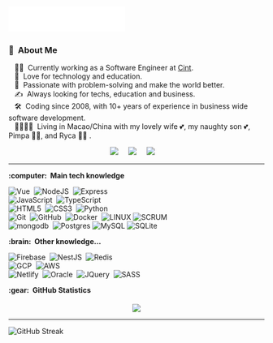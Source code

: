 <img src="images/svg/header_en.svg"></img>


### :space_invader: &nbsp;About Me

&nbsp;&nbsp;&nbsp;:technologist: &nbsp;Currently working as a Software Engineer at [Cint](https://www.cint.com/). \
&nbsp;&nbsp;&nbsp;:seedling: &nbsp;Love for technology and education.\
&nbsp;&nbsp;&nbsp;:heartbeat: &nbsp;Passionate with problem-solving and make the world better.\
&nbsp;&nbsp;&nbsp;:writing_hand: &nbsp;Always looking for techs, education and business.\
&nbsp;&nbsp;&nbsp;:hammer_and_wrench: &nbsp;Coding since 2008, with 10+ years of experience in business wide software development.\
&nbsp;&nbsp;&nbsp;:family_man_woman_girl_girl: &nbsp;Living in Macao/China with my lovely wife :two_hearts:, my naughty son :two_hearts:, Pimpa :service_dog:, and Ryca :service_dog: .

<p align="center">
  <a href="mailto:contact@acostaleandro.com?subject=Hello%20Leandro%20Acosta"><img src="https://img.shields.io/badge/gmail-%23D14836.svg?&style=for-the-badge&logo=gmail&logoColor=white" /></a>&nbsp;&nbsp;&nbsp;&nbsp;
  <a href="https://www.instagram.com/acosta.dev/"><img src="https://img.shields.io/badge/instagram-%23dc2743.svg?&style=for-the-badge&logo=instagram&logoColor=white" /></a>&nbsp;&nbsp;&nbsp;&nbsp;
  <a href="https://www.linkedin.com/in/acostaleandro/"><img src="https://img.shields.io/badge/linkedin-%230077B5.svg?&style=for-the-badge&logo=linkedin&logoColor=white" /></a>&nbsp;&nbsp;&nbsp;&nbsp;
</p>

<hr/>

  <summary><b>:computer: &nbsp;Main tech knowledge</b></summary>

![Vue](https://img.shields.io/badge/Vue-3-green)&nbsp;
![NodeJS](https://img.shields.io/badge/NODEJS-339933.svg?&style=flat&logo=node.js&logoColor=white)&nbsp;
![Express](https://img.shields.io/badge/Express.js-404D59?style=flat)\
![JavaScript](https://img.shields.io/badge/JAVASCRIPT-323330.svg?&style=flat&logo=javascript&logoColor=%23F7DF1E)&nbsp;
![TypeScript](https://img.shields.io/badge/TYPESCRIPT-%23007ACC.svg?&style=flat&logo=typescript&logoColor=white)&nbsp;\
![HTML5](https://img.shields.io/badge/HTML5-E34F26.svg?&style=flat&logo=html5&logoColor=white)&nbsp;
![CSS3](https://img.shields.io/badge/CSS3-%231572B6.svg?&style=flat&logo=css3&logoColor=white)&nbsp;
![Python](https://img.shields.io/badge/Python-3776AB?style=flat&logo=python&logoColor=white)&nbsp;\
![Git](https://img.shields.io/badge/GIT-%23F05033.svg?&style=flat&logo=git&logoColor=white)&nbsp;
![GitHub](https://img.shields.io/badge/GITHUB-%23121011.svg?&style=flat&logo=github&logoColor=white)&nbsp;
![Docker](https://img.shields.io/badge/DOCKER-2496ED.svg?&style=flat&logo=docker&logoColor=white)&nbsp;
![LINUX](https://img.shields.io/badge/LINUX-FCC624?style=flat-square&logo=linux&logoColor=black)
![SCRUM](https://img.shields.io/badge/SCRUM-6DB33F.svg?&style=flat&logo=ddd&logoColor=white)&nbsp;\
![mongodb](https://img.shields.io/badge/MongoDB-4EA94B?style=flat&logo=mongodb&logoColor=white)&nbsp;
![Postgres](https://img.shields.io/badge/POSTGRES-%23316192.svg?&style=flat&logo=postgresql&logoColor=white)
![MySQL](https://img.shields.io/badge/MARIADB-4479A1.svg?&style=flat&logo=mariadb&logoColor=white)
![SQLite](https://img.shields.io/badge/SQLITE-003B57.svg?&style=flat&logo=sqlite&logoColor=white)

  <summary><b>:brain: &nbsp;Other knowledge...</b></summary>

![Firebase](https://img.shields.io/badge/FIREBASE-FFCA28.svg?&style=flat&logo=firebase&logoColor=black)&nbsp;
![NestJS](https://img.shields.io/badge/NESTJS-E0234E.svg?&style=flat&logo=nestjs&logoColor=white)&nbsp;
![Redis](https://img.shields.io/badge/REDIS-DC382D.svg?&style=flat&logo=redis&logoColor=white)&nbsp;\
![GCP](https://img.shields.io/badge/GOOGLE%20CLOUD%20PLATAFORM-4285F4.svg?&style=flat&logo=google-cloud&logoColor=white)&nbsp;
![AWS](https://img.shields.io/badge/AMAZON%20AWS-232F3E.svg?&style=flat&logo=amazon-aws&logoColor=white)&nbsp;\
![Netlify](https://img.shields.io/badge/Netlify-00C7B7?style=flat&logo=netlify&logoColor=white)&nbsp;
![Oracle](https://img.shields.io/badge/ORACLE-F80000.svg?&style=flat&logo=oracle&logoColor=white)&nbsp;
![JQuery](https://img.shields.io/badge/JQUERY-0769AD.svg?&style=flat&logo=jquery&logoColor=white)&nbsp;
![SASS](https://img.shields.io/badge/SASS-CC6699.svg?&style=flat&logo=sass&logoColor=white)&nbsp;


  <summary><b>:gear: &nbsp;GitHub Statistics</b></summary>
  <br/>
<div align="center">
  <img align="center" height="180em" src="http://github-profile-summary-cards.vercel.app/api/cards/stats?username=acosta-leandro&theme=dark"/>
</div>

<hr/>

<div>
<img src="https://streak-stats.demolab.com?user=acosta-leandro&theme=dark" alt="GitHub Streak" />
</div>



[//]: # ()
[//]: # ()
[//]: # (<p align="right">)

[//]: # (<img src="https://komarev.com/ghpvc/?username=brunotacca&style=plastic&label=Views"><img>)

[//]: # ([![GitHub Streak]&#40;https://streak-stats.demolab.com?user=acosta-leandro&theme=dark&#41;]&#40;https://git.io/streak-stats&#41;</p>)

